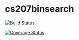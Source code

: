 # cs207binsearch

[![Build Status](https://travis-ci.org/fpeng01/cs207binsearch.svg?branch=master)](https://travis-ci.org/fpeng01/cs207binsearch)

[![Coverage Status](https://coveralls.io/repos/github/fpeng01/cs207binsearch/badge.svg?branch=master)](https://coveralls.io/github/fpeng01/cs207binsearch?branch=master)
